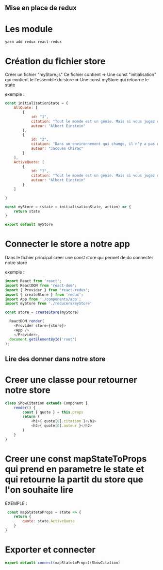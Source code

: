 ## Mise en place de redux 

# Les module
```
yarn add redux react-redux
```

# Création du fichier store 
Créer un fichier "myStore.js" 
Ce fichier contient 
    => Une const "initialisation" qui contient le l'essemble du store 
    => Une const myStore qui retourne le state 

exemple : 
```javascript
const initialisationState = {
    AllQuote: [
        {
            id: "1",
            citation: "Tout le monde est un génie. Mais si vous jugez un poisson à sa capacité de grimper à un arbre, il vivra toute sa vie en croyant qu'il est stupide",
            auteur: "Albert Einstein"
        },
        {
            id: "2",
            citation: "Dans un environnement qui change, il n'y a pas de plus grand risque que de rester immobile",
            auteur: "Jacques Chirac"
        }
    ],
    ActiveQuote: [
        {
            id: "1",
            citation: "Tout le monde est un génie. Mais si vous jugez un poisson à sa capacité de grimper à un arbre, il vivra toute sa vie en croyant qu'il est stupide",
            auteur: "Albert Einstein"
        }
    ]

}

const myStore = (state = initialisationState, action) => {
    return state
}

export default myStore
```
# Connecter le store a notre app 
Dans le fichier principal creer une const store qui permet de do connecter notre store 

exemple : 
```javascript
import React from 'react';
import ReactDOM from 'react-dom';
import { Provider } from 'react-redux';
import { createStore } from 'redux';
import App from './components/app';
import myStore from './reducers/myStore'

const store = createStore(myStore)

  ReactDOM.render(
    <Provider store={store}>
    <App />
    </Provider>,
  document.getElementById('root')
);
```
## Lire des donner dans notre store 
# Creer une classe pour retourner notre store 
```javascript
class ShowCitation extends Component {
    render() {
        const { quote } = this.props
        return (
            <h1>{ quote[0].citation }</h1>
            <h2>{ quote[0].auteur }</h2>
        )
    }
}
```
# Creer une const mapStateToProps qui prend en parametre le state et qui retourne la partit du store que l'on souhaite lire 
EXEMPLE :
```javascript
 const mapStatetoProps = state => {
    return {
        quote: state.ActiveQuote
    }
}
```
# Exporter et connecter
```javascript
export default connect(mapStatetoProps)(ShowCitation)
```
